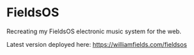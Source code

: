 # FieldsOS

Recreating my FieldsOS electronic music system for the web.

Latest version deployed here: https://williamfields.com/fieldsos
